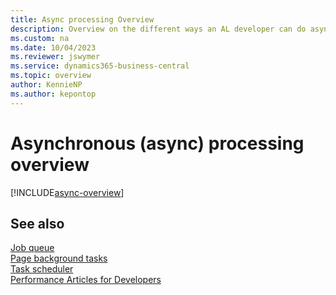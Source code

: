 ```yaml
---
title: Async processing Overview
description: Overview on the different ways an AL developer can do asynchronous (async) processing.
ms.custom: na
ms.date: 10/04/2023
ms.reviewer: jswymer
ms.service: dynamics365-business-central
ms.topic: overview
author: KennieNP
ms.author: kepontop
---
```


# Asynchronous (async) processing overview

[!INCLUDE[async-overview](../includes/include-async-overview.md)]

## See also

[Job queue](devenv-job-queue.md)   
[Page background tasks](devenv-page-background-tasks.md)  
[Task scheduler](devenv-task-scheduler.md)  
[Performance Articles for Developers](../performance/performance-developer.md)   